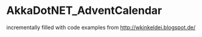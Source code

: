 # AkkaDotNET_AdventCalendar
incrementally filled with code examples from http://wkinkeldei.blogspot.de/
